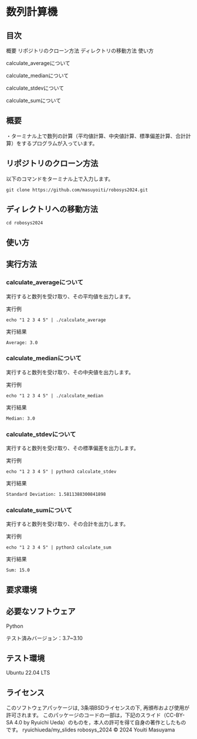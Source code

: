 # 数列計算機
## 目次
概要
リポジトリのクローン方法
ディレクトリの移動方法
使い方

  calculate_averageについて

  calculate_medianについて

  calculate_stdevについて

  calculate_sumについて
## 概要
・ターミナル上で数列の計算（平均値計算、中央値計算、標準偏差計算、合計計算）をするプログラムが入っています。
## リポジトリのクローン方法

以下のコマンドをターミナル上で入力します。
```
git clone https://github.com/masuyoiti/robosys2024.git
```
## ディレクトリへの移動方法
```
cd robosys2024
```
## 使い方

## 実行方法
### calculate_averageについて
実行すると数列を受け取り、その平均値を出力します。

実行例
```
echo "1 2 3 4 5" | ./calculate_average
```
実行結果
```
Average: 3.0
```
### calculate_medianについて
実行すると数列を受け取り、その中央値を出力します。

実行例
```
echo "1 2 3 4 5" | ./calculate_median
```
実行結果
```
Median: 3.0
```
### calculate_stdevについて
実行すると数列を受け取り、その標準偏差を出力します。

実行例
```
echo "1 2 3 4 5" | python3 calculate_stdev
```
実行結果
```
Standard Deviation: 1.5811388300841898
```
### calculate_sumについて
実行すると数列を受け取り、その合計を出力します。

実行例
```
echo "1 2 3 4 5" | python3 calculate_sum
```
実行結果
```
Sum: 15.0
```
## 要求環境
## 必要なソフトウェア
Python

テスト済みバージョン：3.7~3.10
## テスト環境
Ubuntu 22.04 LTS
## ライセンス
このソフトウェアパッケージは, 3条項BSDライセンスの下, 再頒布および使用が許可されます。
このパッケージのコードの一部は，下記のスライド（CC-BY-SA 4.0 by Ryuichi Ueda）のものを，本人の許可を得て自身の著作としたものです。
ryuichiueda/my_slides robosys_2024
© 2024 Youiti Masuyama

